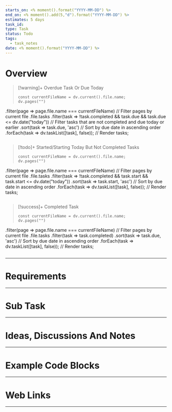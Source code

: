 ```yaml
---
starts_on: <% moment().format("YYYY-MM-DD") %>
end_on: <% moment().add(5,"d").format("YYYY-MM-DD") %>
estimates: 5 days
task_id: 
type: Task
status: Todo
tags:
  - task_notes
date: <% moment().format("YYYY-MM-DD") %>
---
```

# Overview

> [!warning]+ Overdue Task Or Due Today
>
> ```dataviewjs
> const currentFileName = dv.current().file.name;
> dv.pages("")
.filter(page => page.file.name === currentFileName) // Filter pages by current file
.file.tasks
.filter(task => !task.completed && task.due && task.due <= dv.date("today")) // Filter tasks that are not completed and due today or earlier
.sort(task => task.due, 'asc') // Sort by due date in ascending order
.forEach(task => dv.taskList([task], false)); // Render tasks;
> ```

> [!todo]+ Started/Starting Today But Not Completed Tasks
>
> ```dataviewjs
> const currentFileName = dv.current().file.name;
> dv.pages("")
.filter(page => page.file.name === currentFileName) // Filter pages by current file
.file.tasks
.filter(task => !task.completed && task.start && task.start <= dv.date("today"))
.sort(task => task.start, 'asc') // Sort by due date in ascending order
.forEach(task => dv.taskList([task], false)); // Render tasks;
> ```

> [!success]+ Completed Task
> ```dataviewjs
> const currentFileName = dv.current().file.name;
> dv.pages("")
.filter(page => page.file.name === currentFileName) // Filter pages by current file
.file.tasks
.filter(task => task.completed)
.sort(task => task.due, 'asc') // Sort by due date in ascending order
.forEach(task => dv.taskList([task], false)); // Render tasks;
> ```

___
# Requirements

___
# Sub Task
___
# Ideas, Discussions And Notes

___
# Example Code Blocks

___
# Web Links

___

